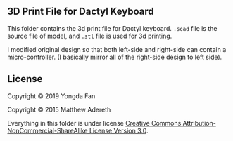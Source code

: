 ## 3D Print File for Dactyl Keyboard

This folder contains the 3d print file for Dactyl keyboard. `.scad` file is the source file of model, and `.stl` file is used for 3d printing.

I modified original design so that both left-side and right-side can contain a micro-controller. (I basically mirror all of the right-side design to left side).

## License

Copyright © 2019 Yongda Fan

Copyright © 2015 Matthew Adereth

Everything in this folder is under license [Creative Commons Attribution-NonCommercial-ShareAlike License Version 3.0](LICENSE).